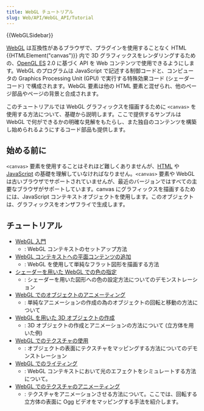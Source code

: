 ```yaml
---
title: WebGL チュートリアル
slug: Web/API/WebGL_API/Tutorial
---
```

{{WebGLSidebar}}

[WebGL](http://www.khronos.org/webgl/) は互換性があるブラウザで、プラグインを使用することなく HTML {{HTMLElement("canvas")}} 内で 3D グラフィックスをレンダリングするための、[OpenGL ES](http://www.khronos.org/opengles/) 2.0 に基づく API を Web コンテンツで使用できるようにします。WebGL のプログラムは JavaScript で記述する制御コードと、コンピュータの Graphics Processing Unit (GPU) で実行する特殊効果コード (シェーダーコード) で構成されます。WebGL 要素は他の HTML 要素と混ぜられ、他のページ部品やページの背景と合成されます。

このチュートリアルでは WebGL グラフィックスを描画するために `<canvas>` を使用する方法について、基礎から説明します。ここで提供するサンプルは WebGL で何ができるかの明確な見解をもたらし、また独自のコンテンツを構築し始められるようにするコード部品も提供します。

## 始める前に

`<canvas>` 要素を使用することはそれほど難しくありませんが、[HTML](/ja/docs/Web/HTML) や [JavaScript](/ja/docs/Web/JavaScript) の基礎を理解していなければなりません。`<canvas>` 要素や WebGL は古いブラウザでサポートされていませんが、最近のバージョンではすべての主要なブラウザがサポートしています。canvas にグラフィックスを描画するためには、JavaScript コンテキストオブジェクトを使用します。このオブジェクトは、グラフィックスをオンザフライで生成します。

## チュートリアル

- [WebGL 入門](/ja/docs/Web/API/WebGL_API/Tutorial/Getting_started_with_WebGL)
  - : WebGL コンテキストのセットアップ方法
- [WebGL コンテキストへの平面コンテンツの追加](/ja/docs/Web/API/WebGL_API/Tutorial/Adding_2D_content_to_a_WebGL_context)
  - : WebGL を使用して単純なフラット図形を描画する方法
- [シェーダーを用いた WebGL での色の指定](/ja/docs/Web/API/WebGL_API/Tutorial/Using_shaders_to_apply_color_in_WebGL)
  - : シェーダーを用いた図形への色の設定方法についてのデモンストレーション
- [WebGL でのオブジェクトのアニメーティング](/ja/docs/Web/API/WebGL_API/Tutorial/Animating_objects_with_WebGL)
  - : 単純なアニメーションの作成の為のオブジェクトの回転と移動の方法について
- [WebGL を用いた 3D オブジェクトの作成](/ja/docs/Web/API/WebGL_API/Tutorial/Creating_3D_objects_using_WebGL)
  - : 3D オブジェクトの作成とアニメーションの方法について (立方体を用いた例)
- [WebGL でのテクスチャの使用](/ja/docs/Web/API/WebGL_API/Tutorial/Using_textures_in_WebGL)
  - : オブジェクトの表面にテクスチャをマッピングする方法についてのデモンストレーション
- [WebGL でのライティング](/ja/docs/Web/API/WebGL_API/Tutorial/Lighting_in_WebGL)
  - : WebGL コンテキストにおいて光のエフェクトをシミュレートする方法について。
- [WebGL でのテクスチャのアニメーティング](/ja/docs/Web/API/WebGL_API/Tutorial/Animating_textures_in_WebGL)
  - : テクスチャをアニメーションさせる方法について。ここでは、回転する立方体の表面に Ogg ビデオをマッピングする手法を紹介します。
